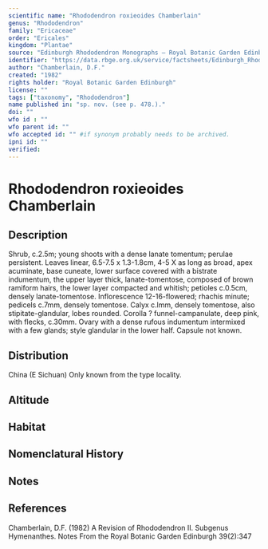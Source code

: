 ```yaml
---
scientific name: "Rhododendron roxieoides Chamberlain"
genus: "Rhododendron"
family: "Ericaceae"
order: "Ericales"
kingdom: "Plantae"
source: "Edinburgh Rhododendron Monographs – Royal Botanic Garden Edinburgh"
identifier: "https://data.rbge.org.uk/service/factsheets/Edinburgh_Rhododendron_Monographs.xhtml"
author: "Chamberlain, D.F."
created: "1982"
rights holder: "Royal Botanic Garden Edinburgh"
license: ""
tags: ["taxonomy", "Rhododendron"]
name published in: "sp. nov. (see p. 478.)."
doi: ""
wfo id : ""
wfo parent id: ""
wfo accepted id: "" #if synonym probably needs to be archived.                      
ipni id: ""
verified:
---
```


                       

# Rhododendron roxieoides Chamberlain

## Description
Shrub, c.2.5m; young shoots with a dense lanate tomentum; perulae persistent. Leaves linear, 6.5-7.5 x 1.3-1.8cm, 4-5 X as long as broad, apex acuminate, base cuneate, lower surface covered with a bistrate indumentum, the upper layer thick, lanate-tomentose, composed of brown ramiform hairs, the lower layer compacted and whitish; petioles c.0.5cm, densely lanate-tomentose. Inflorescence 12-16-flowered; rhachis minute; pedicels c.7mm, densely tomentose. Calyx c.lmm, densely tomentose, also stipitate-glandular, lobes rounded. Corolla ? funnel-campanulate, deep pink, with flecks, c.30mm. Ovary with a dense rufous indumentum intermixed with a few glands; style glandular in the lower half. Capsule not known.

## Distribution
China (E Sichuan) Only known from the type locality.

## Altitude


## Habitat


## Nomenclatural History

                       
## Notes


## References

Chamberlain, D.F. (1982) A Revision of Rhododendron II. Subgenus Hymenanthes. Notes From the Royal Botanic Garden Edinburgh 39(2):347

